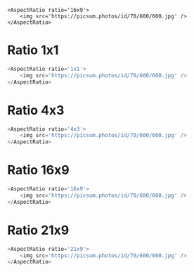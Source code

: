 ```js:playground
<AspectRatio ratio='16x9'>
    <img src='https://picsum.photos/id/70/600/600.jpg' />
</AspectRatio>
```

# Ratio 1x1

```js
<AspectRatio ratio='1x1'>
    <img src='https://picsum.photos/id/70/600/600.jpg' />
</AspectRatio>
```

# Ratio 4x3

```js
<AspectRatio ratio='4x3'>
    <img src='https://picsum.photos/id/70/600/600.jpg' />
</AspectRatio>
```

# Ratio 16x9

```js
<AspectRatio ratio='16x9'>
    <img src='https://picsum.photos/id/70/600/600.jpg' />
</AspectRatio>
```

# Ratio 21x9

```js
<AspectRatio ratio='21x9'>
    <img src='https://picsum.photos/id/70/600/600.jpg' />
</AspectRatio>
```
